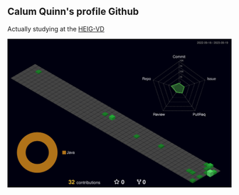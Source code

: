 ## Calum Quinn's profile Github
   Actually studying at the [HEIG-VD](https://heig-vd.ch/)

![](./profile-3d-contrib/profile-night-green.svg)
